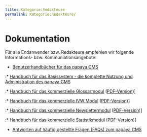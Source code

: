 ```yaml
---
title: Kategorie:Redakteure
permalink: Kategorie:Redakteure/
---
```


Dokumentation
=============

Für alle Endanwender bzw. Redakteure empfehlen wir folgende Informations- bzw. Kommuniationsangebote:

-   [Benutzerhandbücher für das papaya CMS](http://www.papaya-cms.com/dokumentation.177.de.html)

:\* [Handbuch für das Basissystem - die komplette Nutzung und Administration des papaya CMS](http://www.papaya-cms.com/dokumentation/handbuch/basissystem/)

:\* [Handbuch für das kommerzielle Glossarmodul](http://www.papaya-cms.com/dokumentation/handbuch/glossary/) ([PDF-Version](http://www.papaya-cms.com/index.download.6d35130f10d272b073d2b8ca14f8d102.pdf))]

:\* [Handbuch für das kommerzielle IVW Modul](http://www.papaya-cms.com/dokumentation/handbuch/ivw/) ([PDF-Version](http://www.papaya-cms.com/index.download.507ba2d59bde149f0c1de0fbb21d7c11.pdf))]

:\* [Handbuch für das kommerzielle Newslettermodul](http://www.papaya-cms.com/dokumentation/handbuch/newsletter/) ([PDF-Version](http://www.papaya-cms.com/index.download.189cbf04800e3bd27495c2d8de4725a5.pdf))]

:\* [Handbuch für das kommerzielle Statistikmodul](http://www.papaya-cms.com/dokumentation/handbuch/statistics/) ([PDF-Version](http://www.papaya-cms.com/index.download.1f29504ccfcdd1d2bd5ea3ef8db85979.pdf))]

-   [Antworten auf häufig gestellte Fragen (FAQs) zum papaya CMS](http://www.papaya-cms.com/faq)
